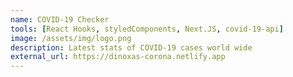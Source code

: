 ```yaml
---
name: COVID-19 Checker
tools: [React Hooks, styledComponents, Next.JS, covid-19-api]
image: /assets/img/logo.png
description: Latest stats of COVID-19 cases world wide
external_url: https://dinoxas-corona.netlify.app
---
```

